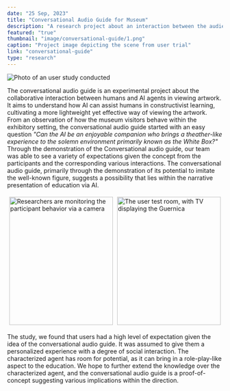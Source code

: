 ```yaml
---
date: "25 Sep, 2023"
title: "Conversational Audio Guide for Museum"
description: "A research project about an interaction between the audience and the artwork"
featured: "true"
thumbnail: "image/conversational-guide/1.png"
caption: "Project image depicting the scene from user trial"
link: "conversational-guide"
type: "research"
---
```


![Photo of an user study conducted](/image/conversational-guide/1.png)

The conversational audio guide is an experimental project about the collaborative interaction between humans and AI agents in viewing artwork. It aims to understand how AI can assist humans in constructivist learning, cultivating a more lightweight yet effective way of viewing the artwork. From an observation of how the museum visitors behave within the exhibitory setting, the conversational audio guide started with an easy question *"Can the AI be an enjoyable companion who brings a theather-like experience to the solemn environment primarily known as the White Box?"* Through the demonstration of the Conversational audio guide, our team was able to see a variety of expectations given the concept from the participants and the corresponding various interactions. The conversational audio guide, primarily through the demonstration of its potential to imitate the well-known figure, suggests a possibility that lies within the narrative presentation of education via AI.

<div style="display: flex;">
    <div style="flex: 1; padding: 5px;">
        <img src="/image/conversational-guide/2.png" alt="Researchers are monitoring the participant behavior via a camera" style="width: 100%; object-fit: cover; height: 300px;">
    </div>
    <div style="flex: 1; padding: 5px;">
        <img src="/image/conversational-guide/3.png" alt="The user test room, with TV displaying the Guernica" style="width: 100%;
        object-fit: cover; height: 300px;">
    </div>
</div>

The study, we found that users had a high level of expectation given the idea of the conversational audio guide. It was assumed to give them a personalized experience with a degree of social interaction. The characterized agent has room for potential, as it can bring in a role-play-like aspect to the education. We hope to further extend the knowledge over the characterized agent, and the conversational audio guide is a proof-of-concept suggesting various implications within the direction.
